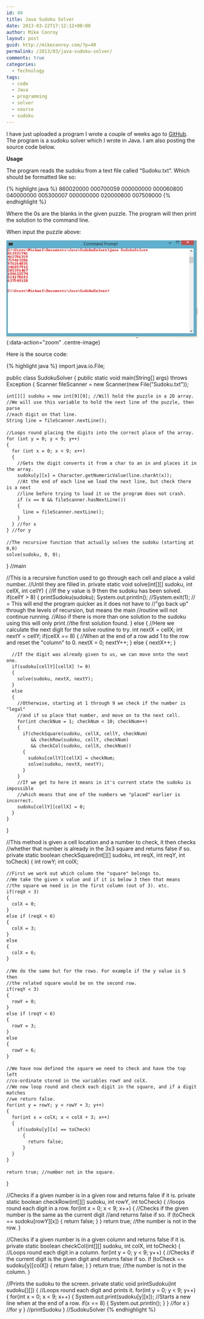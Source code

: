 ```yaml
---
id: 49
title: Java Sudoku Solver
date: 2013-03-22T17:12:12+00:00
author: Mike Conroy
layout: post
guid: http://mikeconroy.com/?p=49
permalink: /2013/03/java-sudoku-solver/
comments: true
categories:
  - Technology
tags:
  - code
  - Java
  - programming
  - solver
  - source
  - sudoku
---
```

I have just uploaded a program I wrote a couple of weeks ago to <a title="GitHub" href="https://github.com/mikecon94/JavaSudokuSolver#readme" target="_blank">GitHub</a>. The program is a sudoku solver which I wrote in Java. I am also posting the source code below.

**Usage**
  
The program reads the sudoku from a text file called &#8220;Sudoku.txt&#8221;. Which should be formatted like so:

{% highlight java %}
860020000
000700059
000000000
000060800
040000000
005300007
000000000
020000600
007509000
{% endhighlight %}

Where the 0s are the blanks in the given puzzle. The program will then print the solution to the command line.
  
When input the puzzle above:

![Example Output](/assets/images/sudoku/example.png){:data-action="zoom" .centre-image}

Here is the source code:

{% highlight java %}
import java.io.File;

public class SudokuSolver
{
  public static void main(String[] args) throws Exception
  {
    Scanner fileScanner = new Scanner(new File("Sudoku.txt"));

    int[][] sudoku = new int[9][9]; //Will hold the puzzle in a 2D array.
    //We will use this variable to hold the next line of the puzzle, then parse
    //each digit on that line.
	String line = fileScanner.nextLine();

    //Loops round placing the digits into the correct place of the array.
	for (int y = 0; y < 9; y++)
	{
	  for (int x = 0; x < 9; x++)
	  {
        //Gets the digit converts it from a char to an in and places it in the array.
        sudoku[y][x] = Character.getNumericValue(line.charAt(x));
        //At the end of each line we load the next line, but check there is a next
        //line before trying to load it so the program does not crash.
	    if (x == 8 && fileScanner.hasNextLine())
		{
		  line = fileScanner.nextLine();
		}
	  } //for x
    } //for y

    //The recursive function that actually solves the sudoku (starting at 0,0)
    solve(sudoku, 0, 0);

  } //main

  //This is a recursive function used to go through each cell and place a valid number.
  //Until they are filled in.
  private static void solve(int[][] sudoku, int cellX, int cellY)
  {
    //If the y value is 9 then the sudoku has been solved.
    if(cellY > 8)
    {
      printSudoku(sudoku);
      System.out.println();
      //System.exit(1); // = This will end the program quicker as it does not have to
      //"go back up" through the levels of recursion, but means the main
      //routine will not continue running.
      //Also if there is more than one solution to the sudoku using this will only print
      //the first solution found.
    }
    else
    {
      //Here we calculate the next digit for the solve routine to try.
      int nextX = cellX;
      int nextY = cellY;
      if(cellX == 8)
      {
        //When at the end of a row add 1 to the row and reset the "column" to 0.
        nextX = 0;
        nextY++;
      }
      else
      {
        nextX++;
      }

      //If the digit was already given to us, we can move onto the next one.
      if(sudoku[cellY][cellX] != 0)
      {
        solve(sudoku, nextX, nextY);
      }
      else
      {
        //Otherwise, starting at 1 through 9 we check if the number is "legal"
        //and if so place that number, and move on to the next cell.
        for(int checkNum = 1; checkNum < 10; checkNum++)
        {
          if(checkSquare(sudoku, cellX, cellY, checkNum)
             && checkRow(sudoku, cellY, checkNum)
             && checkCol(sudoku, cellX, checkNum))
          {
            sudoku[cellY][cellX] = checkNum;
            solve(sudoku, nextX, nextY);
          }
        }
        //If we get to here it means in it's current state the sudoku is impossible
        //which means that one of the numbers we "placed" earlier is incorrect.
        sudoku[cellY][cellX] = 0;
      }
    }
  }

  //This method is given a cell location and a number to check, it then checks
  //whether that number is already in the 3x3 square and returns false if so.
  private static boolean checkSquare(int[][] sudoku, int reqX, int reqY, int toCheck)
  {
    int rowY;
    int colX;

    //First we work out which column the "square" belongs to.
    //We take the given x value and if it is below 3 then that means
    //the square we need is in the first column (out of 3). etc.
    if(reqX < 3)
    {
      colX = 0;
    }
    else if (reqX < 6)
    {
      colX = 3;
    }
    else
    {
      colX = 6;
    }

    //We do the same but for the rows. For example if the y value is 5 then
    //the related square would be on the second row.
    if(reqY < 3)
    {
      rowY = 0;
    }
    else if (reqY < 6)
    {
      rowY = 3;
    }
    else
    {
      rowY = 6;
    }

    //We have now defined the square we need to check and have the top left
    //co-ordinate stored in the variables rowY and colX.
    //We now loop round and check each digit in the square, and if a digit matches
    //we return false.
    for(int y = rowY; y < rowY + 3; y++)
    {
      for(int x = colX; x < colX + 3; x++)
      {
        if(sudoku[y][x] == toCheck)
          {
            return false;
          }
      }
    }

    return true; //number not in the square.

  }

  //Checks if a given number is in a given row and returns false if it is.
  private static boolean checkRow(int[][] sudoku, int rowY, int toCheck)
  {
    //loops round each digit in a row.
    for(int x = 0; x < 9; x++)
    {
      //Checks if the given number is the same as the current digit
      //and returns false if so.
      if (toCheck == sudoku[rowY][x])
      {
        return false;
      }
    }
    return true; //the number is not in the row.
  }

  //Checks if a given number is in a given column and returns false if it is.
  private static boolean checkCol(int[][] sudoku, int colX, int toCheck)
  {
    //Loops round each digit in a column.
    for(int y = 0; y < 9; y++)
    {
      //Checks if the current digit is the given digit and returns false if so.
      if (toCheck == sudoku[y][colX])
      {
        return false;
      }
    }
    return true; //the number is not in the column.
  }

  //Prints the sudoku to the screen.
  private static void printSudoku(int sudoku[][])
  {
    //Loops round each digit and prints it.
    for(int y = 0; y < 9; y++)
	{
	  for(int x = 0; x < 9; x++)
	  {
	    System.out.print(sudoku[y][x]);
	    //Starts a new line when at the end of a row.
        if(x == 8)
		{
		  System.out.println();
		}
	  } //for x
	} //for y
  } //printSudoku
} //SudokuSolver
{% endhighlight %}
